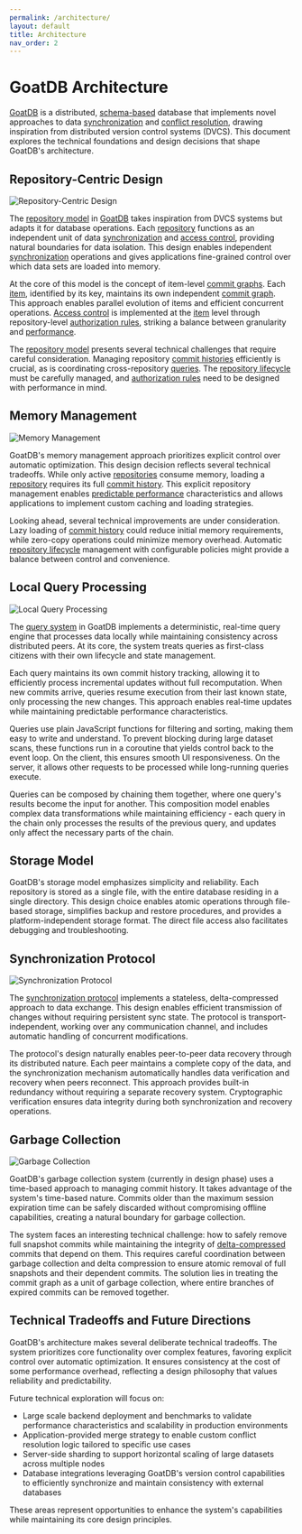 ```yaml
---
permalink: /architecture/
layout: default
title: Architecture
nav_order: 2
---
```


# GoatDB Architecture

[GoatDB](/) is a distributed, [schema-based](/schema) database that implements
novel approaches to data [synchronization](/sync) and
[conflict resolution](/conflict-resolution), drawing inspiration from
distributed version control systems (DVCS). This document explores the technical
foundations and design decisions that shape GoatDB's architecture.

## Repository-Centric Design

![Repository-Centric Design](/assets/repository-model.svg)

The [repository model](/repositories) in [GoatDB](/) takes inspiration from DVCS
systems but adapts it for database operations. Each [repository](/repositories)
functions as an independent unit of data [synchronization](/sync) and
[access control](/authorization), providing natural boundaries for data
isolation. This design enables independent [synchronization](/sync) operations
and gives applications fine-grained control over which data sets are loaded into
memory.

At the core of this model is the concept of item-level
[commit graphs](/commit-graph). Each [item](/concepts#item), identified by its
key, maintains its own independent [commit graph](/commit-graph). This approach
enables parallel evolution of items and efficient concurrent operations.
[Access control](/authorization) is implemented at the [item](/concepts#item)
level through repository-level
[authorization rules](/authorization/#creating-authorization-rules), striking a
balance between granularity and [performance](/benchmarks).

The [repository model](/repositories) presents several technical challenges that
require careful consideration. Managing repository
[commit histories](/commit-graph) efficiently is crucial, as is coordinating
cross-repository [queries](/query). The
[repository lifecycle](/repositories/#opening-a-repository) must be carefully
managed, and [authorization rules](/authorization/#creating-authorization-rules)
need to be designed with performance in mind.

## Memory Management

![Memory Management](/assets/memory-management.svg)

GoatDB's memory management approach prioritizes explicit control over automatic
optimization. This design decision reflects several technical tradeoffs. While
only active [repositories](/repositories) consume memory, loading a
[repository](/repositories) requires its full [commit history](/commit-graph).
This explicit repository management enables
[predictable performance](/benchmarks) characteristics and allows applications
to implement custom caching and loading strategies.

Looking ahead, several technical improvements are under consideration. Lazy
loading of [commit history](/commit-graph) could reduce initial memory
requirements, while zero-copy operations could minimize memory overhead.
Automatic [repository lifecycle](/repositories/#opening-a-repository) management
with configurable policies might provide a balance between control and
convenience.

## Local Query Processing

![Local Query Processing](/assets/query-processing.svg)

The [query system](/query) in GoatDB implements a deterministic, real-time query
engine that processes data locally while maintaining consistency across
distributed peers. At its core, the system treats queries as first-class
citizens with their own lifecycle and state management.

Each query maintains its own commit history tracking, allowing it to efficiently
process incremental updates without full recomputation. When new commits arrive,
queries resume execution from their last known state, only processing the new
changes. This approach enables real-time updates while maintaining predictable
performance characteristics.

Queries use plain JavaScript functions for filtering and sorting, making them
easy to write and understand. To prevent blocking during large dataset scans,
these functions run in a coroutine that yields control back to the event loop.
On the client, this ensures smooth UI responsiveness. On the server, it allows
other requests to be processed while long-running queries execute.

Queries can be composed by chaining them together, where one query's results
become the input for another. This composition model enables complex data
transformations while maintaining efficiency - each query in the chain only
processes the results of the previous query, and updates only affect the
necessary parts of the chain.

## Storage Model

GoatDB's storage model emphasizes simplicity and reliability. Each repository is
stored as a single file, with the entire database residing in a single
directory. This design choice enables atomic operations through file-based
storage, simplifies backup and restore procedures, and provides a
platform-independent storage format. The direct file access also facilitates
debugging and troubleshooting.

## Synchronization Protocol

![Synchronization Protocol](/assets/sync-protocol.svg)

The [synchronization protocol](/sync) implements a stateless, delta-compressed
approach to data exchange. This design enables efficient transmission of changes
without requiring persistent sync state. The protocol is transport-independent,
working over any communication channel, and includes automatic handling of
concurrent modifications.

The protocol's design naturally enables peer-to-peer data recovery through its
distributed nature. Each peer maintains a complete copy of the data, and the
synchronization mechanism automatically handles data verification and recovery
when peers reconnect. This approach provides built-in redundancy without
requiring a separate recovery system. Cryptographic verification ensures data
integrity during both synchronization and recovery operations.

## Garbage Collection

![Garbage Collection](/assets/garbage-collection.svg)

GoatDB's garbage collection system (currently in design phase) uses a time-based
approach to managing commit history. It takes advantage of the system's
time-based nature. Commits older than the maximum session expiration time can be
safely discarded without compromising offline capabilities, creating a natural
boundary for garbage collection.

The system faces an interesting technical challenge: how to safely remove full
snapshot commits while maintaining the integrity of
[delta-compressed](/commit-graph/#delta-compression) commits that depend on
them. This requires careful coordination between garbage collection and delta
compression to ensure atomic removal of full snapshots and their dependent
commits. The solution lies in treating the commit graph as a unit of garbage
collection, where entire branches of expired commits can be removed together.

## Technical Tradeoffs and Future Directions

GoatDB's architecture makes several deliberate technical tradeoffs. The system
prioritizes core functionality over complex features, favoring explicit control
over automatic optimization. It ensures consistency at the cost of some
performance overhead, reflecting a design philosophy that values reliability and
predictability.

Future technical exploration will focus on:

- Large scale backend deployment and benchmarks to validate performance
  characteristics and scalability in production environments
- Application-provided merge strategy to enable custom conflict resolution logic
  tailored to specific use cases
- Server-side sharding to support horizontal scaling of large datasets across
  multiple nodes
- Database integrations leveraging GoatDB's version control capabilities to
  efficiently synchronize and maintain consistency with external databases

These areas represent opportunities to enhance the system's capabilities while
maintaining its core design principles.
